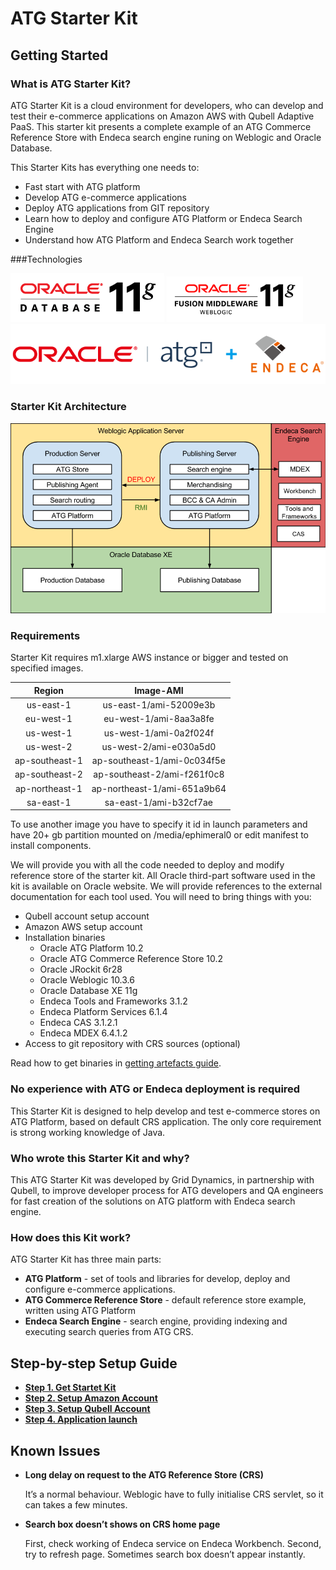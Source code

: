 ATG Starter Kit
===============

Getting Started
---------------

### What is ATG Starter Kit?

ATG Starter Kit is a cloud environment for developers, who can develop and test their e-commerce applications on Amazon AWS with Qubell Adaptive PaaS. This starter kit presents a complete example of an ATG Commerce Reference Store with Endeca search engine runing on Weblogic and Oracle Database. 

This Starter Kits has everything one needs to: 

- Fast start with ATG platform
- Develop ATG e-commerce applications
- Deploy ATG applications from GIT repository
- Learn how to deploy and configure ATG Platform or Endeca Search Engine
- Understand how ATG Platform and Endeca Search work together

###Technologies

![oracledb_logo](docs/images/logos/oracledb.gif)
![weblogic_logo](docs/images/logos/weblogic_logo.gif)
![atg_endeca_logo](docs/images/logos/oracle_atg_endeca.png)

### Starter Kit Architecture

![Add service](docs/images/readme-atg-architectute.png)

### Requirements
Starter Kit requires m1.xlarge AWS instance or bigger and tested on specified images.

| Region  		| Image-AMI 			  		|
|:------------:	|:----------------------------:	|
|us-east-1		| us-east-1/ami-52009e3b		|
|eu-west-1		| eu-west-1/ami-8aa3a8fe		|
|us-west-1		| us-west-1/ami-0a2f024f		|
|us-west-2		| us-west-2/ami-e030a5d0		|
|ap-southeast-1	| ap-southeast-1/ami-0c034f5e	|
|ap-southeast-2	| ap-southeast-2/ami-f261f0c8	|
|ap-northeast-1	| ap-northeast-1/ami-651a9b64	|
|sa-east-1		| sa-east-1/ami-b32cf7ae		|

                
To use another image you have to specify it id in launch parameters and have 20+ gb partition mounted on /media/ephimeral0 or edit manifest to install components.

We will provide you with all the code needed to deploy and modify reference store of the starter kit. All Oracle third-part software used in the kit is available on Oracle website. We will provide references to the external documentation for each tool used. You will need to bring things with you:

- Qubell account setup account
- Amazon AWS setup account
- Installation binaries
	+ Oracle ATG Platform 10.2
	+ Oracle ATG Commerce Reference Store 10.2
	+ Oracle JRockit 6r28
	+ Oracle Weblogic 10.3.6
	+ Oracle Database XE 11g
	+ Endeca Tools and Frameworks 3.1.2
	+ Endeca Platform Services 6.1.4
	+ Endeca CAS 3.1.2.1
	+ Endeca MDEX 6.4.1.2
- Access to git repository with CRS sources (optional)

Read how to get binaries in [getting artefacts guide](docs/get-artefacts.md).

### No experience with ATG or Endeca deployment is required

This Starter Kit is designed to help develop and test e-commerce stores on ATG Platform, based on default CRS application. The only core requirement is strong working knowledge of Java.

### Who wrote this Starter Kit and why?

This ATG Starter Kit was developed by Grid Dynamics, in partnership with Qubell, to improve developer process for ATG developers and QA engineers for fast creation of the solutions on ATG platform with Endeca search engine.

### How does this Kit work?

ATG Starter Kit has three main parts:

* **ATG Platform** - set of tools and libraries for develop, deploy and configure e-commerce applications.
* **ATG Commerce Reference Store** - default reference store example, written using ATG Platform
* **Endeca Search Engine** - search engine, providing indexing and executing search queries from ATG CRS.

Step-by-step Setup Guide
------------------------
- **[Step 1. Get Startet Kit](docs/step-1-get-starter-kit.md)**
- **[Step 2. Setup Amazon Account](docs/step-2-amazon-setup-guide.md)**
- **[Step 3. Setup Qubell Account](docs/step-3-qubell-setup-guide.md)**
- **[Step 4. Application launch](docs/step-4-launch-guide.md)**


Known Issues
------------
- **Long delay on request to the ATG Reference Store (CRS)**

	It’s a normal behaviour. Weblogic have to fully initialise CRS servlet, so it can takes a few minutes.
- **Search box doesn’t shows on CRS home page**
	
	First, check working of Endeca service on Endeca Workbench.
Second, try to refresh page. Sometimes search box doesn’t appear instantly.
